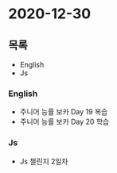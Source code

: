 # 2020-12-30

## 목록

- English
- Js

### English

- 주니어 능률 보카 Day 19 복습
- 주니어 능률 보카 Day 20 학습

### Js

- Js 챌린지 2일차
